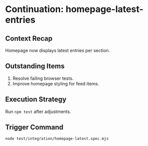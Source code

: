 # Continuation: homepage-latest-entries

## Context Recap
Homepage now displays latest entries per section.

## Outstanding Items
1. Resolve failing browser tests.
2. Improve homepage styling for feed items.

## Execution Strategy
Run `npm test` after adjustments.

## Trigger Command
`node test/integration/homepage-latest.spec.mjs`
